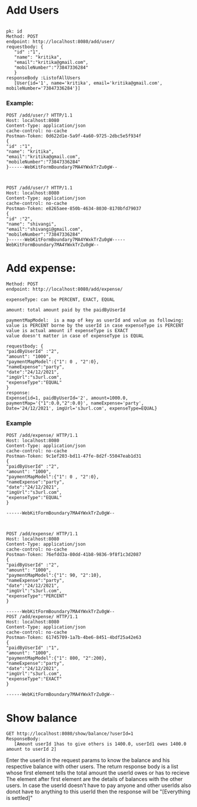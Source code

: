 # Add Users
```

pk: id
Method: POST
endpoint: http://localhost:8080/add/user/
requestbody: {
   "id" :"1",
   "name": "kritika",
   "email":"kritika@gmail.com",
   "mobileNumber":"73847336284"
   }
responseBody :ListofAllUsers
   [User{id='1', name='kritika', email='kritika@gmail.com', mobileNumber='73847336284'}]

```
### Example:
```
POST /add/user/? HTTP/1.1
Host: localhost:8080
Content-Type: application/json
cache-control: no-cache
Postman-Token: 0d622d1e-5a9f-4a60-9725-2dbc5e5f934f
{
"id" :"1",
"name": "kritika",
"email":"kritika@gmail.com",
"mobileNumber":"73847336284"
}------WebKitFormBoundary7MA4YWxkTrZu0gW--



POST /add/user/? HTTP/1.1
Host: localhost:8080
Content-Type: application/json
cache-control: no-cache
Postman-Token: e8265aee-850b-4634-8030-8170bfd79037
{
"id" :"2",
"name": "shivangi",
"email":"shivangi@gmail.com",
"mobileNumber":"73847336284"
}------WebKitFormBoundary7MA4YWxkTrZu0gW-----WebKitFormBoundary7MA4YWxkTrZu0gW--
```

# Add expense:
```
Method: POST
endpoint: http://localhost:8080/add/expense/

expenseType: can be PERCENT, EXACT, EQUAL

amount: total amount paid by the paidByUserId 

paymentMapModel:  is a map of key as userId and value as following:
value is PERCENT borne by the userId in case expenseType is PERCENT
value is actual amount if expenseType is EXACT
value doesn't matter in case of expenseType is EQUAL

requestbody: {
"paidByUserId" :"2",
"amount": "1000",
"paymentMapModel":{"1": 0 , "2":0},
"nameExpense":"party",
"date":"24/12/2021",
"imgUrl":"s3url.com",
"expenseType":"EQUAL"
}
response:
Expense{id=1, paidByUserId='2', amount=1000.0, paymentMap='{"1":0.0,"2":0.0}', nameExpense='party', Date='24/12/2021', imgUrl='s3url.com', expenseType=EQUAL}
```
### Example
```
POST /add/expense/ HTTP/1.1
Host: localhost:8080
Content-Type: application/json
cache-control: no-cache
Postman-Token: 9c1ef203-bd11-47fe-8d2f-55047eab1d31
{
"paidByUserId" :"2",
"amount": "1000",
"paymentMapModel":{"1": 0 , "2":0},
"nameExpense":"party",
"date":"24/12/2021",
"imgUrl":"s3url.com",
"expenseType":"EQUAL"
}

------WebKitFormBoundary7MA4YWxkTrZu0gW--



POST /add/expense/ HTTP/1.1
Host: localhost:8080
Content-Type: application/json
cache-control: no-cache
Postman-Token: 76efdd3a-80dd-41b8-9836-9f8f1c3d2087
{
"paidByUserId" :"2",
"amount": "1000",
"paymentMapModel":{"1": 90, "2":10},
"nameExpense":"party",
"date":"24/12/2021",
"imgUrl":"s3url.com",
"expenseType":"PERCENT"
}

------WebKitFormBoundary7MA4YWxkTrZu0gW--
POST /add/expense/ HTTP/1.1
Host: localhost:8080
Content-Type: application/json
cache-control: no-cache
Postman-Token: 61745709-1a7b-4be6-8451-4bdf25a42e63
{
"paidByUserId" :"1",
"amount": "1000",
"paymentMapModel":{"1": 800, "2":200},
"nameExpense":"party",
"date":"24/12/2021",
"imgUrl":"s3url.com",
"expenseType":"EXACT"
}

------WebKitFormBoundary7MA4YWxkTrZu0gW--
```

# Show balance
```
GET http://localhost:8080/show/balance/?userId=1
ResponseBody:
   [Amount userId 1has to give others is 1400.0, userId1 owes 1400.0 amount to userId 2]
```
Enter the userId in the request params to know the balance
and his respective balance with other users.
The return response body is a list whose first element
tells the total amount the userId owes or has to recieve 
The element after first element are the details of balances with
the other users.
In case the userId doesn't have to pay anyone and other
userIds also donot have to anything to  this userId then
the response will be "[Everything is settled]"





